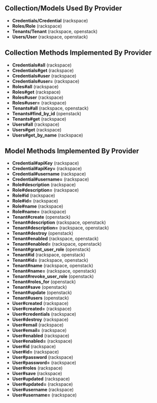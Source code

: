 ## Collection/Models Used By Provider
  * **Credentials/Credential** (rackspace)
  * **Roles/Role** (rackspace)
  * **Tenants/Tenant** (rackspace, openstack)
  * **Users/User** (rackspace, openstack)

## Collection Methods Implemented By Provider
  * **Credentials#all** (rackspace)
  * **Credentials#get** (rackspace)
  * **Credentials#user** (rackspace)
  * **Credentials#user=** (rackspace)
  * **Roles#all** (rackspace)
  * **Roles#get** (rackspace)
  * **Roles#user** (rackspace)
  * **Roles#user=** (rackspace)
  * **Tenants#all** (rackspace, openstack)
  * **Tenants#find_by_id** (openstack)
  * **Tenants#get** (rackspace)
  * **Users#all** (rackspace)
  * **Users#get** (rackspace)
  * **Users#get_by_name** (rackspace)

## Model Methods Implemented By Provider
  * **Credential#apiKey** (rackspace)
  * **Credential#apiKey=** (rackspace)
  * **Credential#username** (rackspace)
  * **Credential#username=** (rackspace)
  * **Role#description** (rackspace)
  * **Role#description=** (rackspace)
  * **Role#id** (rackspace)
  * **Role#id=** (rackspace)
  * **Role#name** (rackspace)
  * **Role#name=** (rackspace)
  * **Tenant#create** (openstack)
  * **Tenant#description** (rackspace, openstack)
  * **Tenant#description=** (rackspace, openstack)
  * **Tenant#destroy** (openstack)
  * **Tenant#enabled** (rackspace, openstack)
  * **Tenant#enabled=** (rackspace, openstack)
  * **Tenant#grant_user_role** (openstack)
  * **Tenant#id** (rackspace, openstack)
  * **Tenant#id=** (rackspace, openstack)
  * **Tenant#name** (rackspace, openstack)
  * **Tenant#name=** (rackspace, openstack)
  * **Tenant#revoke_user_role** (openstack)
  * **Tenant#roles_for** (openstack)
  * **Tenant#save** (openstack)
  * **Tenant#update** (openstack)
  * **Tenant#users** (openstack)
  * **User#created** (rackspace)
  * **User#created=** (rackspace)
  * **User#credentials** (rackspace)
  * **User#destroy** (rackspace)
  * **User#email** (rackspace)
  * **User#email=** (rackspace)
  * **User#enabled** (rackspace)
  * **User#enabled=** (rackspace)
  * **User#id** (rackspace)
  * **User#id=** (rackspace)
  * **User#password** (rackspace)
  * **User#password=** (rackspace)
  * **User#roles** (rackspace)
  * **User#save** (rackspace)
  * **User#updated** (rackspace)
  * **User#updated=** (rackspace)
  * **User#username** (rackspace)
  * **User#username=** (rackspace)
